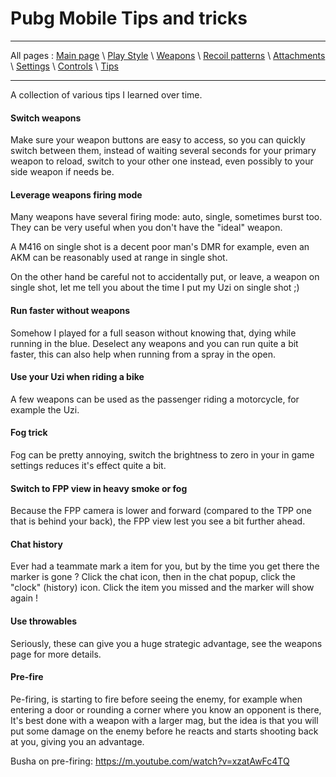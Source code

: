 # Pubg Mobile Tips and tricks

---

All pages : [Main page](/index.md) \ [Play Style](/play_style.md) \ [Weapons](/weapons.md) \ [Recoil patterns](/recoil.md) \ [Attachments](/attachments.md) \ [Settings](/settings) \ [Controls](/controls.md) \ [Tips](/tips.md)

---

A collection of various tips I learned over time.

#### Switch weapons

Make sure your weapon buttons are easy to access, so you can quickly switch between them, instead of waiting several seconds for your primary weapon to reload, switch to your other one instead, even possibly to your side weapon if needs be.

#### Leverage weapons firing mode

Many weapons have several firing mode: auto, single, sometimes burst too.
They can be very useful when you don't have the "ideal" weapon.

A M416 on single shot is a decent poor man's DMR for example, even an AKM can be reasonably used at range in single shot.

On the other hand be careful not to accidentally put, or leave, a weapon on single shot, let me tell you about the time I put my Uzi on single shot ;)

#### Run faster without weapons

Somehow I played for a full season without knowing that, dying while running in the blue.
Deselect any weapons and you can run quite a bit faster, this can also help when running from a spray in the open.

#### Use your Uzi when riding a bike

A few weapons can be used as the passenger riding a motorcycle, for example the Uzi.

#### Fog trick

Fog can be pretty annoying, switch the brightness to zero in your in game settings reduces it's effect quite a bit.

#### Switch to FPP view in heavy smoke or fog

Because the FPP camera is lower and forward (compared to the TPP one that is behind your back), the FPP view lest you see a bit further ahead.

#### Chat history

Ever had a teammate mark a item for you, but by the time you get there the marker is gone ?
Click the chat icon, then in the chat popup, click the "clock" (history) icon. Click the item you missed and the marker will show again !

#### Use throwables

Seriously, these can give you a huge strategic advantage, see the weapons page for more details.

#### Pre-fire

Pe-firing, is starting to fire before seeing the enemy, for example when entering a door or rounding a corner where you know an opponent is there, It's best done with a weapon with a larger mag, but the idea is that you will put some damage on the enemy before he reacts and starts shooting back at you, giving you an advantage.

Busha on pre-firing: <https://m.youtube.com/watch?v=xzatAwFc4TQ>

